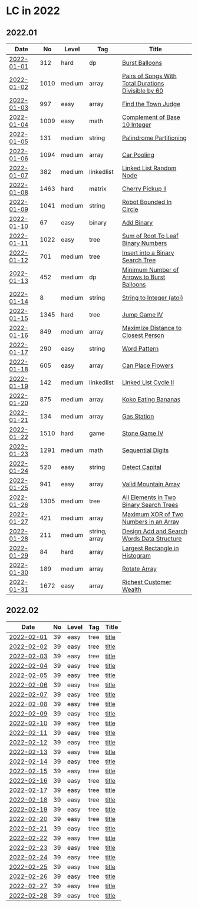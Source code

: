 # LC in 2022

## 2022.01

| Date                   | No   | Level  | Tag           | Title                                                                                                                                     |
| ---------------------- | ---- | ------ | ------------- | ----------------------------------------------------------------------------------------------------------------------------------------- |
| [2022-01-01](01/01.md) | 312  | hard   | dp            | [Burst Balloons](https://leetcode.com/problems/burst-balloons/)                                                                           |
| [2022-01-02](01/02.md) | 1010 | medium | array         | [Pairs of Songs With Total Durations Divisible by 60](https://leetcode.com/problems/pairs-of-songs-with-total-durations-divisible-by-60/) |
| [2022-01-03](01/03.md) | 997  | easy   | array         | [Find the Town Judge](https://leetcode.com/problems/find-the-town-judge/)                                                                 |
| [2022-01-04](01/04.md) | 1009 | easy   | math          | [Complement of Base 10 Integer](https://leetcode.com/problems/complement-of-base-10-integer/)                                             |
| [2022-01-05](01/05.md) | 131  | medium | string        | [Palindrome Partitioning](https://leetcode.com/problems/palindrome-partitioning/)                                                         |
| [2022-01-06](01/06.md) | 1094 | medium | array         | [Car Pooling](https://leetcode.com/problems/car-pooling/)                                                                                 |
| [2022-01-07](01/07.md) | 382  | medium | linkedlist    | [Linked List Random Node](https://leetcode.com/problems/linked-list-random-node/)                                                         |
| [2022-01-08](01/08.md) | 1463 | hard   | matrix        | [Cherry Pickup II](https://leetcode.com/problems/cherry-pickup-ii/)                                                                       |
| [2022-01-09](01/09.md) | 1041 | medium | string        | [Robot Bounded In Circle](https://leetcode.com/problems/robot-bounded-in-circle/)                                                         |
| [2022-01-10](01/10.md) | 67   | easy   | binary        | [Add Binary](https://leetcode.com/problems/add-binary/)                                                                                   |
| [2022-01-11](01/11.md) | 1022 | easy   | tree          | [Sum of Root To Leaf Binary Numbers](https://leetcode.com/problems/sum-of-root-to-leaf-binary-numbers/)                                   |
| [2022-01-12](01/12.md) | 701  | medium | tree          | [Insert into a Binary Search Tree](https://leetcode.com/problems/insert-into-a-binary-search-tree/)                                       |
| [2022-01-13](01/13.md) | 452  | medium | dp            | [Minimum Number of Arrows to Burst Balloons](https://leetcode.com/problems/minimum-number-of-arrows-to-burst-balloons/)                   |
| [2022-01-14](01/14.md) | 8    | medium | string        | [String to Integer (atoi)](https://leetcode.com/problems/string-to-integer-atoi/)                                                         |
| [2022-01-15](01/15.md) | 1345 | hard   | tree          | [Jump Game IV](https://leetcode.com/problems/jump-game-iv/)                                                                               |
| [2022-01-16](01/16.md) | 849  | medium | array         | [Maximize Distance to Closest Person](https://leetcode.com/problems/maximize-distance-to-closest-person/)                                 |
| [2022-01-17](01/17.md) | 290  | easy   | string        | [Word Pattern](https://leetcode.com/problems/word-pattern/)                                                                               |
| [2022-01-18](01/18.md) | 605  | easy   | array         | [Can Place Flowers](https://leetcode.com/problems/can-place-flowers/)                                                                     |
| [2022-01-19](01/19.md) | 142  | medium | linkedlist    | [Linked List Cycle II](https://leetcode.com/problems/linked-list-cycle-ii/)                                                               |
| [2022-01-20](01/20.md) | 875  | medium | array         | [Koko Eating Bananas](https://leetcode.com/problems/koko-eating-bananas/)                                                                 |
| [2022-01-21](01/21.md) | 134  | medium | array         | [Gas Station](https://leetcode.com/problems/gas-station/)                                                                                 |
| [2022-01-22](01/22.md) | 1510 | hard   | game          | [Stone Game IV](https://leetcode.com/problems/stone-game-iv/)                                                                             |
| [2022-01-23](01/23.md) | 1291 | medium | math          | [Sequential Digits](https://leetcode.com/problems/sequential-digits/)                                                                     |
| [2022-01-24](01/24.md) | 520  | easy   | string        | [Detect Capital](https://leetcode.com/problems/detect-capital/)                                                                           |
| [2022-01-25](01/25.md) | 941  | easy   | array         | [Valid Mountain Array](https://leetcode.com/problems/valid-mountain-array/)                                                               |
| [2022-01-26](01/26.md) | 1305 | medium | tree          | [All Elements in Two Binary Search Trees](https://leetcode.com/problems/all-elements-in-two-binary-search-trees/)                         |
| [2022-01-27](01/27.md) | 421  | medium | array         | [Maximum XOR of Two Numbers in an Array](https://leetcode.com/problems/maximum-xor-of-two-numbers-in-an-array/)                           |
| [2022-01-28](01/28.md) | 211  | medium | string, array | [Design Add and Search Words Data Structure](https://leetcode.com/problems/design-add-and-search-words-data-structure/)                   |
| [2022-01-29](01/29.md) | 84   | hard   | array         | [Largest Rectangle in Histogram](https://leetcode.com/problems/largest-rectangle-in-histogram/)                                           |
| [2022-01-30](01/30.md) | 189  | medium | array         | [Rotate Array](https://leetcode.com/problems/rotate-array/)                                                                               |
| [2022-01-31](01/31.md) | 1672 | easy   | array         | [Richest Customer Wealth](https://leetcode.com/problems/richest-customer-wealth/)                                                         |

## 2022.02

| Date                   | No  | Level | Tag  | Title        |
| ---------------------- | --- | ----- | ---- | ------------ |
| [2022-02-01](02/01.md) | 39  | easy  | tree | [title](url) |
| [2022-02-02](02/02.md) | 39  | easy  | tree | [title](url) |
| [2022-02-03](02/03.md) | 39  | easy  | tree | [title](url) |
| [2022-02-04](02/04.md) | 39  | easy  | tree | [title](url) |
| [2022-02-05](02/05.md) | 39  | easy  | tree | [title](url) |
| [2022-02-06](02/06.md) | 39  | easy  | tree | [title](url) |
| [2022-02-07](02/07.md) | 39  | easy  | tree | [title](url) |
| [2022-02-08](02/08.md) | 39  | easy  | tree | [title](url) |
| [2022-02-09](02/09.md) | 39  | easy  | tree | [title](url) |
| [2022-02-10](02/10.md) | 39  | easy  | tree | [title](url) |
| [2022-02-11](02/11.md) | 39  | easy  | tree | [title](url) |
| [2022-02-12](02/12.md) | 39  | easy  | tree | [title](url) |
| [2022-02-13](02/13.md) | 39  | easy  | tree | [title](url) |
| [2022-02-14](02/14.md) | 39  | easy  | tree | [title](url) |
| [2022-02-15](02/15.md) | 39  | easy  | tree | [title](url) |
| [2022-02-16](02/16.md) | 39  | easy  | tree | [title](url) |
| [2022-02-17](02/17.md) | 39  | easy  | tree | [title](url) |
| [2022-02-18](02/18.md) | 39  | easy  | tree | [title](url) |
| [2022-02-19](02/19.md) | 39  | easy  | tree | [title](url) |
| [2022-02-20](02/20.md) | 39  | easy  | tree | [title](url) |
| [2022-02-21](02/21.md) | 39  | easy  | tree | [title](url) |
| [2022-02-22](02/22.md) | 39  | easy  | tree | [title](url) |
| [2022-02-23](02/23.md) | 39  | easy  | tree | [title](url) |
| [2022-02-24](02/24.md) | 39  | easy  | tree | [title](url) |
| [2022-02-25](02/25.md) | 39  | easy  | tree | [title](url) |
| [2022-02-26](02/26.md) | 39  | easy  | tree | [title](url) |
| [2022-02-27](02/27.md) | 39  | easy  | tree | [title](url) |
| [2022-02-28](02/28.md) | 39  | easy  | tree | [title](url) |
